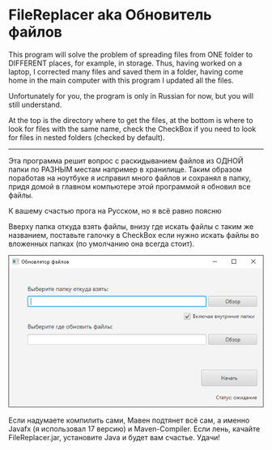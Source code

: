 # FileReplacer aka Обновитель файлов

<p>This program will solve the problem of spreading files from ONE folder to DIFFERENT places, for example, in storage. Thus, having worked on a laptop, I corrected many files and saved them in a folder, having come home in the main computer with this program I updated all the files. 

Unfortunately for you, the program is only in Russian for now, but you will still understand.

At the top is the directory where to get the files, at the bottom is where to look for files with the same name, check the CheckBox if you need to look for files in nested folders (checked by default).
</p>
<hr>
<p>Эта программа решит вопрос с раскидыванием файлов из ОДНОЙ папки по РАЗНЫМ местам например в хранилище. Таким образом поработав на ноутбуке я исправил много файлов и сохранял в папку, придя домой в главном компьютере этой программой я обновил все файлы.

К вашему счастью прога на Русском, но я всё равно поясню

Вверху папка откуда взять файлы, внизу где искать файлы с таким же названием, поставьте галочку в CheckBox если нужно  искать файлы во вложенных папках (по умолчанию она всегда стоит).
</p>

![ProgrammView](https://github.com/DjAlexSpark/FileReplacer/blob/main/view.png)

Если надумаете компилить сами, Мавен подтянет всё сам, а именно Javafx (я использовал 17 версию) и Maven-Compiler.
Если лень, качайте FileReplacer.jar, установите Java и будет вам счастье.
Удачи!
